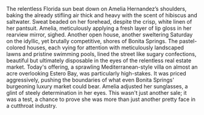 The relentless Florida sun beat down on Amelia Hernandez’s shoulders, baking the already stifling air thick and heavy with the scent of hibiscus and saltwater.  Sweat beaded on her forehead, despite the crisp, white linen of her pantsuit. Amelia, meticulously applying a fresh layer of lip gloss in her rearview mirror, sighed.  Another open house, another sweltering Saturday on the idyllic, yet brutally competitive, shores of Bonita Springs.  The pastel-colored houses, each vying for attention with meticulously landscaped lawns and pristine swimming pools, lined the street like sugary confections, beautiful but ultimately disposable in the eyes of the relentless real estate market.  Today's offering, a sprawling Mediterranean-style villa on almost an acre overlooking Estero Bay, was particularly high-stakes.  It was priced aggressively, pushing the boundaries of what even Bonita Springs' burgeoning luxury market could bear.  Amelia adjusted her sunglasses, a glint of steely determination in her eyes.  This wasn't just another sale; it was a test, a chance to prove she was more than just another pretty face in a cutthroat industry.
